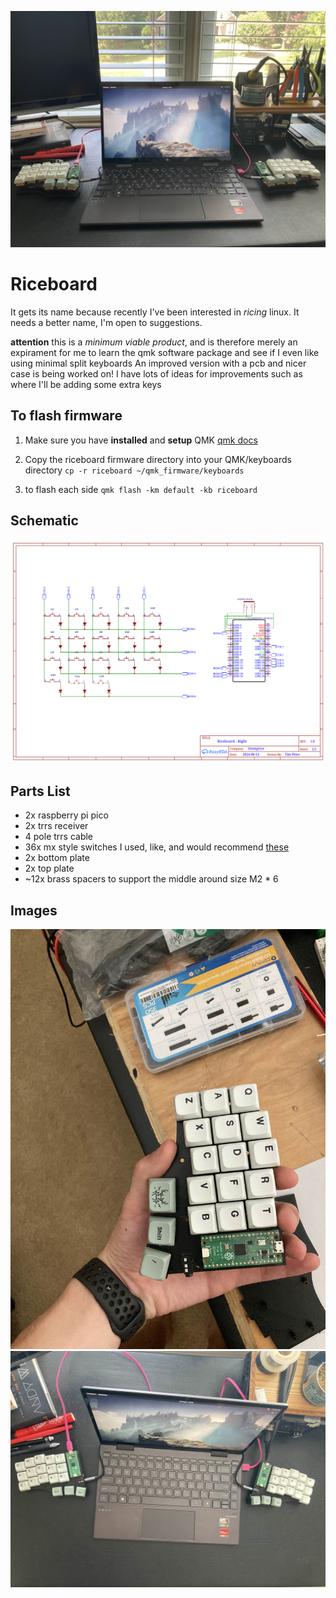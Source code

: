 ![riceboard main image](https://github.com/timmPrice/custom-keyboard/blob/main/images/laptop.png)

# Riceboard #

It gets its name because recently I've been interested in *ricing* linux. It needs a better name, I'm open to suggestions.

**attention** this is a *minimum viable product*, and is therefore merely an expirament for me to learn the qmk software package and see if I even like using minimal split keyboards
An improved version with a pcb and nicer case is being worked on! I have lots of ideas for improvements such as where I'll be adding some extra keys

## To flash firmware ##

1. Make sure you have **installed** and **setup** QMK 
        [qmk docs](https://docs.qmk.fm/cli)

2. Copy the riceboard firmware directory into your QMK/keyboards directory
        `cp -r riceboard ~/qmk_firmware/keyboards` 

3. to flash each side
        `qmk flash -km default -kb riceboard`

## Schematic ##

![schematic](https://github.com/timmPrice/custom-keyboard/blob/main/schematic/Schematic_riceboard-right.png)

## Parts List ##

- 2x raspberry pi pico
- 2x trrs receiver
- 4 pole trrs cable
- 36x mx style switches I used, like, and would recommend [these](https://kineticlabs.com/switches/gateron/gateron-curry-switches)
- 2x bottom plate 
- 2x top plate
- ~12x brass spacers to support the middle around size M2 * 6 

## Images ##

![riceboard main image](https://github.com/timmPrice/custom-keyboard/blob/main/images/half_close.png)
![riceboard main image](https://github.com/timmPrice/custom-keyboard/blob/main/images/top.png)



